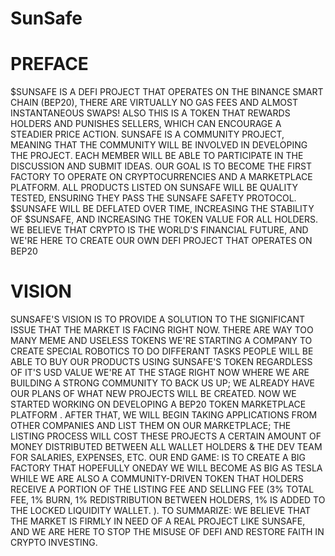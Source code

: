 # SunSafe
# PREFACE
$SUNSAFE IS A DEFI PROJECT  THAT OPERATES ON THE
BINANCE SMART CHAIN
(BEP20),  THERE ARE VIRTUALLY NO GAS FEES AND ALMOST INSTANTANEOUS
SWAPS! ALSO THIS IS A TOKEN THAT REWARDS HOLDERS AND PUNISHES SELLERS, WHICH
CAN ENCOURAGE A STEADIER PRICE ACTION.
SUNSAFE IS A COMMUNITY PROJECT, MEANING THAT THE COMMUNITY WILL BE INVOLVED
IN DEVELOPING THE PROJECT. EACH MEMBER WILL BE ABLE TO PARTICIPATE IN THE
DISCUSSION AND SUBMIT IDEAS.
OUR GOAL IS TO BECOME THE FIRST FACTORY TO OPERATE ON CRYPTOCURRENCIES
AND A MARKETPLACE PLATFORM. ALL PRODUCTS LISTED ON SUNSAFE WILL BE
QUALITY TESTED, ENSURING THEY PASS THE SUNSAFE SAFETY PROTOCOL. $SUNSAFE
WILL BE DEFLATED OVER TIME, INCREASING THE STABILITY OF $SUNSAFE, AND
INCREASING THE TOKEN VALUE FOR ALL HOLDERS. WE BELIEVE THAT CRYPTO IS THE
WORLD'S FINANCIAL FUTURE, AND WE'RE HERE TO CREATE OUR OWN DEFI PROJECT
THAT OPERATES ON BEP20
# VISION

SUNSAFE'S VISION IS TO PROVIDE A SOLUTION TO THE SIGNIFICANT ISSUE THAT THE MARKET IS FACING RIGHT
NOW. THERE ARE WAY TOO MANY MEME AND USELESS TOKENS
WE'RE STARTING A COMPANY TO CREATE SPECIAL ROBOTICS TO DO DIFFERANT TASKS
PEOPLE WILL BE ABLE TO BUY OUR PRODUCTS USING SUNSAFE'S TOKEN REGARDLESS OF IT'S USD VALUE
WE'RE AT THE STAGE RIGHT NOW WHERE WE ARE BUILDING A STRONG COMMUNITY TO BACK US UP; WE
ALREADY HAVE OUR PLANS OF WHAT NEW PROJECTS WILL BE CREATED. NOW WE STARTED WORKING ON
DEVELOPING A BEP20 TOKEN MARKETPLACE PLATFORM . AFTER THAT, WE WILL BEGIN TAKING
APPLICATIONS FROM OTHER COMPANIES AND LIST THEM ON OUR MARKETPLACE; THE LISTING PROCESS WILL
COST THESE PROJECTS A CERTAIN AMOUNT OF MONEY DISTRIBUTED BETWEEN ALL WALLET HOLDERS & THE
DEV TEAM FOR SALARIES, EXPENSES, ETC.
OUR END GAME: IS TO CREATE A BIG FACTORY THAT HOPEFULLY ONEDAY WE WILL BECOME AS BIG AS
TESLA WHILE WE ARE ALSO A COMMUNITY-DRIVEN TOKEN THAT
HOLDERS RECEIVE A PORTION OF THE LISTING FEE AND SELLING FEE (3% TOTAL FEE, 1% BURN, 1%
REDISTRIBUTION BETWEEN HOLDERS, 1% IS ADDED TO THE LOCKED LIQUIDITY WALLET. ).
TO SUMMARIZE: WE BELIEVE THAT THE MARKET IS FIRMLY IN NEED OF A REAL PROJECT LIKE SUNSAFE, AND
WE ARE HERE TO STOP THE MISUSE OF DEFI AND RESTORE FAITH IN CRYPTO INVESTING.

